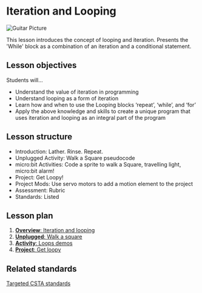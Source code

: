 # Iteration and Looping

![Guitar Picture](/static/courses/csintro/iteration/guitar.jpg)

This lesson introduces the concept of looping and iteration. Presents the 'While' block as a combination of an iteration and a conditional statement.

## Lesson objectives

Students will...
* Understand the value of iteration in programming
* Understand looping as a form of iteration
* Learn how and when to use the Looping blocks ‘repeat’, ‘while’, and ‘for’
* Apply the above knowledge and skills to create a unique program that uses iteration and looping as an integral part of the program

## Lesson structure

* Introduction: Lather. Rinse. Repeat.
* Unplugged Activity: Walk a Square pseudocode
* micro:bit Activities: Code a sprite to walk a Square, travelling light, micro:bit alarm!
* Project: Get Loopy!
* Project Mods: Use servo motors to add a motion element to the project
* Assessment: Rubric 
* Standards: Listed

## Lesson plan

1. [**Overview**: Iteration and looping](/courses/csintro/iteration/overview)
2. [**Unplugged**: Walk a square](/courses/csintro/iteration/unplugged)
3. [**Activity**: Loops demos](/courses/csintro/iteration/activity)
4. [**Project**: Get loopy](/courses/csintro/iteration/project)

## Related standards

[Targeted CSTA standards](/courses/csintro/iteration/standards)